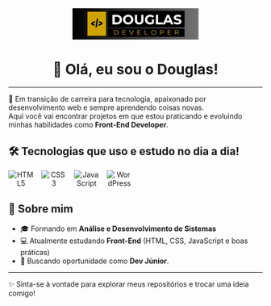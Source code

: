 <!-- Logo no topo -->
<div align="center">
  <img src="img/doug.jpg" alt="Logo Douglas de Melo /developer" width="250"/>
  
  # 👋 Olá, eu sou o Douglas!
</div>

---

🚀 Em transição de carreira para tecnologia, apaixonado por desenvolvimento web e sempre aprendendo coisas novas.  
Aqui você vai encontrar projetos em que estou praticando e evoluindo minhas habilidades como **Front-End Developer**.  

## 🛠️ Tecnologias que uso e estudo no dia a dia!

<div align="center" style="display: flex; gap: 15px; flex-wrap: wrap;">
  <img src="https://cdn.jsdelivr.net/gh/devicons/devicon/icons/html5/html5-original.svg" title="HTML5" alt="HTML5" width="50"/>
  <img src="https://cdn.jsdelivr.net/gh/devicons/devicon/icons/css3/css3-original.svg" title="CSS3" alt="CSS3" width="50"/>
  <img src="https://cdn.jsdelivr.net/gh/devicons/devicon/icons/javascript/javascript-original.svg" title="JavaScript" alt="JavaScript" width="50"/>
  <img src="https://cdn.jsdelivr.net/gh/devicons/devicon/icons/wordpress/wordpress-plain.svg" title="WordPress" alt="WordPress" width="50"/>
</div>

## 📌 Sobre mim

- 🎓 Formando em **Análise e Desenvolvimento de Sistemas**  
- 💻 Atualmente estudando **Front-End** (HTML, CSS, JavaScript e boas práticas)  
- 🔎 Buscando oportunidade como **Dev Júnior**. 

---

✨ Sinta-se à vontade para explorar meus repositórios e trocar uma ideia comigo!  


